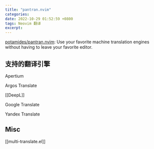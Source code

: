 ```yaml
---
title: "pantran.nvim"
categories: 
date: 2022-10-29 01:52:59 +0800
tags: Neovim 翻译
excerpt: 
---
```




[potamides/pantran.nvim](https://github.com/potamides/pantran.nvim): Use your favorite machine translation engines without having to leave your favorite editor.


## 支持的翻译引擎

Apertium

Argos Translate

[[DeepL]]

Google Translate

Yandex Translate




## Misc

[[multi-translate.el]]



